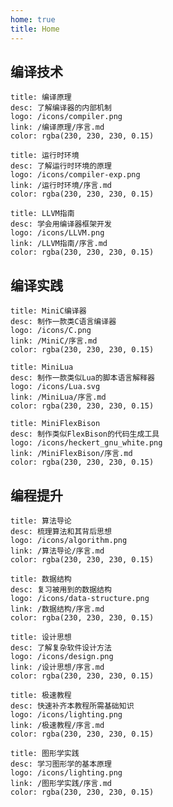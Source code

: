 ```yaml
---
home: true
title: Home
---
```


<style>
.vp-card-logo {
    border-radius: 0%;
}
</style>

## 编译技术

```card
title: 编译原理
desc: 了解编译器的内部机制
logo: /icons/compiler.png
link: /编译原理/序言.md
color: rgba(230, 230, 230, 0.15)

```

```card
title: 运行时环境
desc: 了解运行时环境的原理
logo: /icons/compiler-exp.png
link: /运行时环境/序言.md
color: rgba(230, 230, 230, 0.15)

```

```card
title: LLVM指南
desc: 学会用编译器框架开发
logo: /icons/LLVM.png
link: /LLVM指南/序言.md
color: rgba(230, 230, 230, 0.15)

```

## 编译实践

```card
title: MiniC编译器
desc: 制作一款类C语言编译器
logo: /icons/C.png
link: /MiniC/序言.md
color: rgba(230, 230, 230, 0.15)

```

```card
title: MiniLua
desc: 制作一款类似Lua的脚本语言解释器
logo: /icons/Lua.svg
link: /MiniLua/序言.md
color: rgba(230, 230, 230, 0.15)

```

```card
title: MiniFlexBison
desc: 制作类似FlexBison的代码生成工具
logo: /icons/heckert_gnu_white.png
link: /MiniFlexBison/序言.md
color: rgba(230, 230, 230, 0.15)

```


## 编程提升

```card
title: 算法导论
desc: 梳理算法和其背后思想
logo: /icons/algorithm.png
link: /算法导论/序言.md
color: rgba(230, 230, 230, 0.15)
```

```card
title: 数据结构
desc: 复习被用到的数据结构
logo: /icons/data-structure.png
link: /数据结构/序言.md
color: rgba(230, 230, 230, 0.15)
```

```card
title: 设计思想
desc: 了解复杂软件设计方法
logo: /icons/design.png
link: /设计思想/序言.md
color: rgba(230, 230, 230, 0.15)
```

```card
title: 极速教程
desc: 快速补齐本教程所需基础知识
logo: /icons/lighting.png
link: /极速教程/序言.md
color: rgba(230, 230, 230, 0.15)
```


```card
title: 图形学实践
desc: 学习图形学的基本原理
logo: /icons/lighting.png
link: /图形学实践/序言.md
color: rgba(230, 230, 230, 0.15)
```


<CommentService />